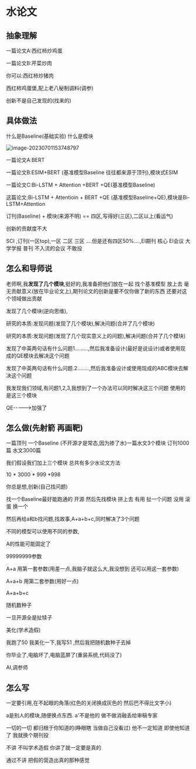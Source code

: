 # 水论文

## 抽象理解

一篇论文A:西红柿炒鸡蛋

一篇论文B:芹菜炒肉

你可以:西红柿炒猪肉

西红柿鸡蛋堡,配上老八秘制调料(调参)

创新不是自己发现的(找来的)



## 具体做法

什么是Baseline(基础实验) 什么是模块

![image-20230701153748797](C:\Users\wangzhanghang\AppData\Roaming\Typora\typora-user-images\image-20230701153748797.png)

一篇论文A:BERT 

一篇论文B:ESIM+BERT (基准模型Baseline 往往都来源于顶刊),模块式ESIM

一篇论文C:Bi-LSTM + Attention +BERT +QE(基准模型Baseline)

这篇论文:Bi-LSTM + Attentioin + BERT +QE  (基准模型Baseline+QE),模块是Bi-LSTM+Attention

订刊(Baseline) + 模块(来源不明) == 四区,写得好(三区),二区以上(看运气)

创新的贡献度不大

SCI ,订刊(一区top),一区 二区 三区 ....但是还有四区50%....,EI期刊 核心 EI会议 大学学报 普刊 不入流的会议  不敢投



## 怎么和导师说

老师啊,我**发现了几个模块**,挺好的,我准备把他们放在一起 找个基准模型 放上去 毫无贡献意义(放在毕业论文上),期刊论文的创新是要不仅你做了新的东西 还要对这个领域做出贡献

发现了几个模块(逆向思维),

研究的本质:发现问题(发现了几个模块),解决问题(合并了几个模块)

研究的本质:发现问题(发现了几个现实意义上的问题),解决问题(合并了几个模块)



发现了中英两句话有什么问题1.........,然后我准备设计(最好是说设计)或者使用现成的QE模块去解决这个问题

发现了中英两句话有什么问题.2........,然后我准备设计或使用现成的ABC模块去解决这个问题



我发现我们领域,有问题1,2,3,我想到了一个办法可以同时解决这三个问题 使用的是这三个模块

QE----->加强了



## 怎么做(先射箭  再画靶)

一篇顶刊  一个Baseline (不开源才是常态,因为掺了水)一篇水文3个模块         订刊1000篇 水文3000篇

我们假设我们加上三个模块   总共有多少水论文方法

10 * 3000 * 999 *998

你总是想,创新(自己找问题)

找一个Baseline最好能跑通的 开源 然后先找模块 拼上去 有用 扯一个问题  没用 滚蛋 换一个

然后再给a和b找问题,找故事,A+a+b+c,同时解决了3个问题

不同的模型可以使用不同的参数,

A的性能可能固定了

99999999参数

A+a 用第一套参数(用差一点,我脑子就这么大,我没想到 还可以用这一套参数)

A+a+b 用第二套参数(用好一点)

A+a+b+c

随机数种子

一旦开源全是扯犊子

美化(学术造假)

我跑了50 我美化一下,我写51 ,然后我把随机数种子去掉

你毕业了,电脑坏了,电脑蓝屏了(重装系统,代码没了)

AI,调参师

## 怎么写

一定要引用,在不起眼的角落(红色的关闭换成灰色的 然后巴不得比文字小)

a是别人的模块,随便换点东西. a'不是他的 做不做消融丢给审稿专家 

一切的一切 都归根于你知道的(睁眼瞎 当做自己没看过) 他不一定知道 即使他知道了 我就换个期刊投

不讲 不叫学术造假 你讲了就一定要是真的

通过不讲 把假的营造出真的那种感觉





